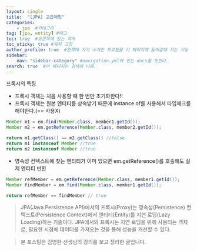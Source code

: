 ```yaml
---
layout: single
title:  "[JPA] 고급매핑"
categories: 
    - jpa  #카테고리
tag: [jpa, entity] #태그
toc: true  #오른쪽에 있는 목차
toc_sticky: true #목차 고정
author_profile: true  #왼쪽에 자기 소개란 프로필을 이 페이지에 들어갈때 끄는 기능
sidebar:
    nav: "sidebar-category" #navigation.yml에 있는 docs를 뜻한다.
search: true  #이 페이지는 검색에 나옴.
---
```


프록시의 특징

- 프록시 객체는 처음 사용할 때 한 번만 초기화한다!!
- 프록시 객체는 원본 엔티티를 상속받기 때문에 instance of를 사용해서 타입체크를 해야한다.(== 사용X)
```java
Member m1 = em.find(Member.class, member1.getId());
Member m2 = em.getReference(Member.class, member2.getId());

return m1.getClass() == m2.getClass() //false
return m1 instanceof Member //true
return m2 instanceof Member //true
```
- 영속성 컨텍스트에 찾는 엔티티가 이미 있으면 em.getReference()를 호출해도 실제 엔티티 반환
```java
Member refMember = em.getReference(Member.class, member1.getId());
Member findMember = em.find(Member.class, member1.getId());

return refMember == findMember // true
```

> JPA(Java Persistence API)에서의 프록시(Proxy)는 영속성(Persistence) 컨텍스트(Persistence Context)에서 엔티티(Entity)를 지연 로딩(Lazy Loading)하는 기술이다. JPA에서의 프록시는 지연 로딩을 위해 사용되는 객체로, 필요한 시점에 데이터를 가져오는 것을 통해 성능을 개선할 수 있다.




> 본 포스팅은 김영한 선생님의 강의를 보고 정리한 글입니다. 